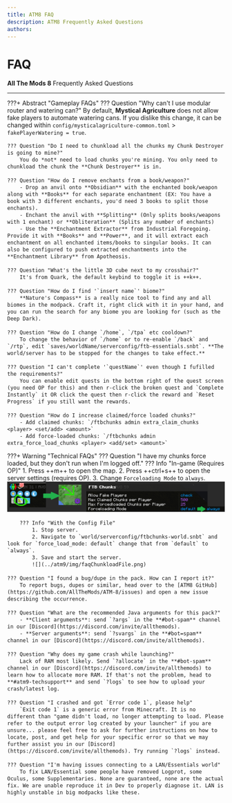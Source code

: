```yaml
---
title: ATM8 FAQ
description: ATM8 Frequently Asked Questions
authors: 
---
```


# FAQ

**All The Mods 8** Frequently Asked Questions

---

???+ Abstract "Gameplay FAQs"
	??? Question "Why can't I use modular router and watering can?"
		By default, **Mystical Agriculture** does not allow fake players to automate watering cans. If you dislike this change, it can be changed within `config/mysticalagriculture-common.toml` > `fakePlayerWatering = true`.
	
	??? Question "Do I need to chunkload all the chunks my Chunk Destroyer is going to mine?"
		You do *not* need to load chunks you're mining. You only need to chunkload the chunk the **Chunk Destroyer** is in.

	??? Question "How do I remove enchants from a book/weapon?"
		- Drop an anvil onto **Obsidian** with the enchanted book/weapon along with **Books** for each separate enchantment (EX: You have a book with 3 different enchants, you'd need 3 books to split those enchants). 
		- Enchant the anvil with **Splitting** (Only splits books/weapons with 1 enchant) or **Obliteration** (Splits any number of enchants)
		- Use the **Enchantment Extractor** from Industrial Foregoing. Provide it with **Books** and **Power**, and it will extract each enchantment on all enchanted items/books to singular books. It can also be configured to push extracted enchantments into the **Enchantment Library** from Apotheosis.

	??? Question "What's the little 3D cube next to my crosshair?"
		It's from Quark, the default keybind to toggle it is ++k++.

	??? Question "How do I find '`insert name`' biome?"
		**Nature's Compass** is a really nice tool to find any and all biomes in the modpack. Craft it, right click with it in your hand, and you can run the search for any biome you are looking for (such as the Deep Dark).

	??? Question "How do I change `/home`, `/tpa` etc cooldown?"
		To change the behavior of `/home` or to re-enable `/back` and `/rtp`, edit `saves/worldName/serverconfig/ftb-essentials.snbt`. **The world/server has to be stopped for the changes to take effect.**
		
	??? Question "I can't complete '`questName`' even though I fufilled the requirements?"
		You can enable edit quests in the bottom right of the quest screen (you need OP for this) and then r-click the broken quest and `Complete Instantly` it OR click the quest then r-click the reward and `Reset Progress` if you still want the rewards.

	??? Question "How do I increase claimed/force loaded chunks?"
		- Add claimed chunks: `/ftbchunks admin extra_claim_chunks <player> <set/add> <amount>`
		- Add force-loaded chunks: `/ftbchunks admin extra_force_load_chunks <player> <add/set> <amount>`

???+ Warning "Technical FAQs"
	??? Question "I have my chunks force loaded, but they don't run when I'm logged off."
		??? Info "In-game (Requires OP)"
			1. Press ++m++ to open the map.
			2. Press ++ctrl+s++ to open the server settings (requires OP).
			3. Change `Forceloading Mode` to `always`.
			![](../atm9/img/faqChunkloadIGN.png)
		
		??? Info "With the Config File"
			1. Stop server.
			2. Navigate to `world/serverconfig/ftbchunks-world.snbt` and look for `force_load_mode: default` change that from `default` to `always`.
			3. Save and start the server.
			![](../atm9/img/faqChunkloadFile.png)
		
	??? Question "I found a bug/dupe in the pack. How can I report it?"
		To report bugs, dupes or similar, head over to the [ATM8 GitHub](https://github.com/AllTheMods/ATM-8/issues) and open a new issue describing the occurrence.

	??? Question "What are the recommended Java arguments for this pack?"
		- **Client arguments**: send `?args` in the **#bot-spam** channel in our [Discord](https://discord.com/invite/allthemods).
		- **Server arguments**: send `?svargs` in the **#bot=spam** channel in our [Discord](https://discord.com/invite/allthemods).

	??? Question "Why does my game crash while launching?"
		Lack of RAM most likely. Send `?allocate` in the **#bot-spam** channel in our [Discord](https://discord.com/invite/allthemods) to learn how to allocate more RAM. If that's not the problem, head to **#atm9-techsupport** and send `?logs` to see how to upload your crash/latest log.

	??? Question "I crashed and got `Error code 1`, please help"
		`Exit code 1` is a generic error from Minecraft. It is no different than "game didn't load, no longer attempting to load. Please refer to the output error log created by your launcher" if you are unsure... please feel free to ask for further instructions on how to locate, post, and get help for your specific error so that we may further assist you in our [Discord](https://discord.com/invite/allthemods). Try running `?logs` instead.

	??? Question "I'm having issues connecting to a LAN/Essentials world"
		To fix LAN/Essential some people have removed Logprot, some Oculus, some Supplementaries. None are guaranteed, none are the actual fix. We are unable reproduce it in Dev to properly diagnose it. LAN is highly unstable in big modpacks like these.

